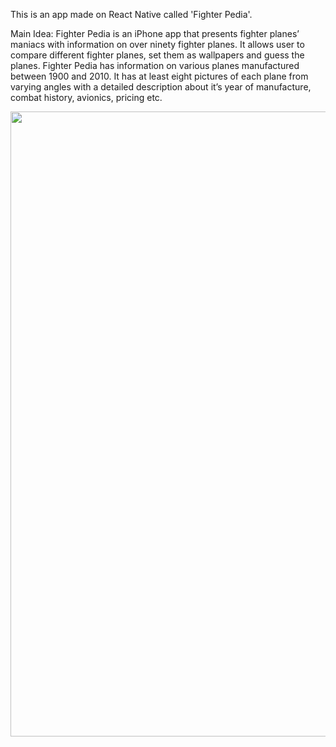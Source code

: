 This is an app made on React Native called 'Fighter Pedia'.

Main Idea: 
Fighter Pedia is an iPhone app that presents fighter planes’ maniacs with information on over
ninety fighter planes. It allows user to compare different fighter planes, set them as wallpapers
and guess the planes.
Fighter Pedia has information on various planes manufactured between 1900 and 2010. It has
at least eight pictures of each plane from varying angles with a detailed description about it’s
year of manufacture, combat history, avionics, pricing etc.


<img src="https://github.com/user-attachments/assets/c084311e-8ce5-4736-b60a-a64d8423ae93" width="1000" height="1000"/>

